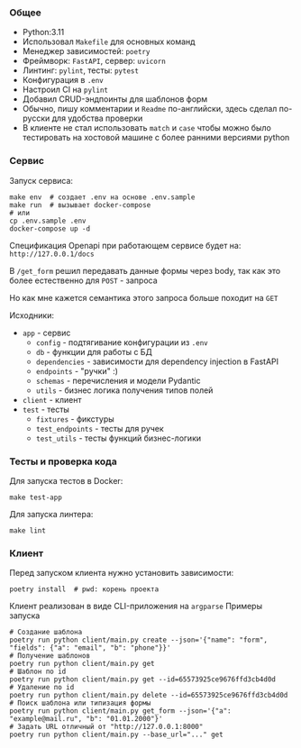### Общее
- Python:3.11
- Использовал `Makefile` для основных команд
- Менеджер зависимостей: `poetry`
- Фреймворк: `FastAPI`, сервер: `uvicorn`
- Линтинг: `pylint`, тесты: `pytest`
- Конфигурация в `.env`
- Настроил CI на `pylint`
- Добавил CRUD-эндпоинты для шаблонов форм
- Обычно, пишу комментарии и `Readme` по-английски, здесь
сделал по-русски для удобства проверки
- В клиенте не стал использовать `match` и `case`
чтобы можно было тестировать на хостовой машине с более ранними версиями python

### Сервис

Запуск сервиса:
```shell
make env  # создает .env на основе .env.sample
make run  # вызывает docker-compose
# или
cp .env.sample .env
docker-compose up -d
```
Спецификация Openapi при работающем сервисе будет на:
`http://127.0.0.1/docs`

В `/get_form` решил передавать данные формы через body, так как это более естественно для `POST` - запроса 

Но как мне кажется семантика этого запроса больше походит на `GET`

Исходники:
- `app` - сервис
  - `config` - подтягивание конфигурации из `.env`
  - `db` - функции для работы с БД
  - `dependencies` - зависимости для dependency injection в FastAPI
  - `endpoints` - "ручки" :)
  - `schemas` - перечисления и модели Pydantic
  - `utils` - бизнес логика получения типов полей
- `client` - клиент
- `test` - тесты
  - `fixtures` - фикстуры
  - `test_endpoints` - тесты для ручек
  - `test_utils` - тесты функций бизнес-логики

### Тесты и проверка кода
Для запуска тестов в Docker:
```shell
make test-app
```
Для запуска линтера:
```shell
make lint
```

### Клиент
Перед запуском клиента нужно установить зависимости:
```shell
poetry install  # pwd: корень проекта
```
Клиент реализован в виде CLI-приложения на `argparse`
Примеры запуска
```shell
# Создание шаблона
poetry run python client/main.py create --json='{"name": "form", "fields": {"a": "email", "b": "phone"}}'
# Получение шаблонов
poetry run python client/main.py get
# Шаблон по id
poetry run python client/main.py get --id=65573925ce9676ffd3cb4d0d
# Удаление по id
poetry run python client/main.py delete --id=65573925ce9676ffd3cb4d0d
# Поиск шаблона или типизация формы
poetry run python client/main.py get_form --json='{"a": "example@mail.ru", "b": "01.01.2000"}'
# Задать URL отличный от "http://127.0.0.1:8000"
poetry run python client/main.py --base_url="..." get
```